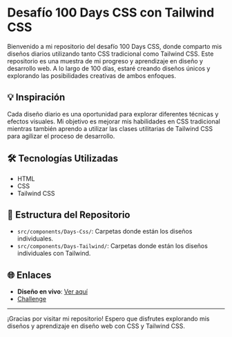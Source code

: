 # Desafío 100 Days CSS con Tailwind CSS

Bienvenido a mi repositorio del desafío 100 Days CSS, donde comparto mis diseños diarios utilizando tanto CSS tradicional como Tailwind CSS. Este repositorio es una muestra de mi progreso y aprendizaje en diseño y desarrollo web. A lo largo de 100 días, estaré creando diseños únicos y explorando las posibilidades creativas de ambos enfoques.

## 💡 Inspiración

Cada diseño diario es una oportunidad para explorar diferentes técnicas y efectos visuales. Mi objetivo es mejorar mis habilidades en CSS tradicional mientras también aprendo a utilizar las clases utilitarias de Tailwind CSS para agilizar el proceso de desarrollo.


## 🛠️ Tecnologías Utilizadas

- HTML
- CSS 
- Tailwind CSS

## 📂 Estructura del Repositorio

- `src/components/Days-Css/`: Carpetas donde están los diseños individuales.
- `src/components/Days-Tailwind/`: Carpetas donde están los diseños individuales con Tailwind.

## 🌐 Enlaces
- **Diseño en vivo**: [Ver aquí](https://mi-sitio.com/100-days-css)
- [Challenge](https://100dayscss.com/)
---
¡Gracias por visitar mi repositorio! Espero que disfrutes explorando mis diseños y aprendizaje en diseño web con CSS y Tailwind CSS.
